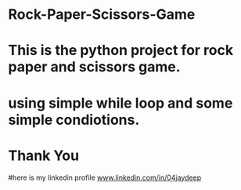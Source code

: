 # Rock-Paper-Scissors-Game
# This is the python project for rock paper and scissors game.
# using simple while loop and some simple condiotions.
# Thank You

#here is my linkedin profile
www.linkedin.com/in/04jaydeep
